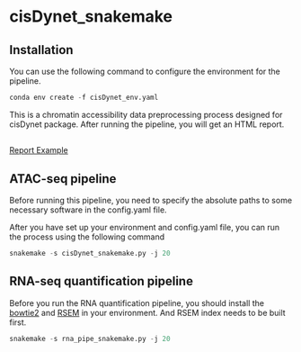 # cisDynet_snakemake
## Installation
You can use the following command to configure the environment for the pipeline.
```python
conda env create -f cisDynet_env.yaml
```
This is a chromatin accessibility data preprocessing process designed for cisDynet package. After running the pipeline, you will get an HTML report.
## 
[Report Example](https://htmlpreview.github.io/?https://github.com/tzhu-bio/CAT_snakemake/blob/main/multiqc_report.html)

## ATAC-seq pipeline
Before running this pipeline, you need to specify the absolute paths to some necessary software in the config.yaml file.

After you have set up your environment and config.yaml file, you can run the process using the following command
```python
snakemake -s cisDynet_snakemake.py -j 20
```
## RNA-seq quantification pipeline

Before you run the RNA quantification pipeline, you should install the [bowtie2](https://github.com/BenLangmead/bowtie2) and [RSEM](https://github.com/deweylab/RSEM) in your environment.
And RSEM index needs to be built first.
```python
snakemake -s rna_pipe_snakemake.py -j 20
```
